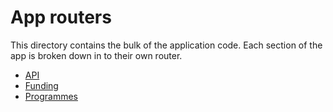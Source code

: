 # App routers

This directory contains the bulk of the application code. Each section of the app is broken down in to their own router.

-   [API](api/README.md)
-   [Funding](funding/README.md)
-   [Programmes](programmes/README.md)
